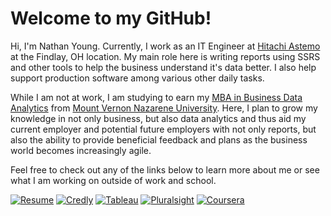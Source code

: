 # Welcome to my GitHub!

Hi, I'm Nathan Young.  Currently, I work as an IT Engineer at [Hitachi Astemo](https://www.hitachiastemo.com/en/) at the Findlay, OH location.  My main role here is writing reports using SSRS and other tools to help the business understand it's data better.  I also help support production software among various other daily tasks. 

While I am not at work, I am studying to earn my [MBA in Business Data Analytics](https://www.mvnu.edu/gps/graduateprograms/mba-businessdataanalytics) from [Mount Vernon Nazarene University](https://www.mvnu.edu/).  Here, I plan to grow my knowledge in not only business, but also data analytics and thus aid my current employer and potential future employers with not only reports, but also the ability to provide beneficial feedback and plans as the business world becomes increasingly agile.

Feel free to check out any of the links below to learn more about me or see what I am working on outside of work and school.

[![Resume](https://img.shields.io/badge/-RESUME-2e2e2e?style=for-the-badge&logo=resume&logoColor=white])](https://github.com/nathayoung/nathayoung/blob/master/Resume.md)
[![Credly](https://img.shields.io/badge/-CREDLY-FF6B00?style=for-the-badge&logo=acclaim&logoColor=white)](https://www.credly.com/users/nathayoung/badges)
[![Tableau](https://img.shields.io/badge/-TABLEAU-B7410E?style=for-the-badge&logo=tableau&logoColor=white)](https://public.tableau.com/profile/nathayoung#!/)
[![Pluralsight](https://img.shields.io/badge/-PLURALSIGHT-50C878?style=for-the-badge&logo=pluralsight&logoColor=white)](https://app.pluralsight.com/profile/nathayoung)
[![Coursera](https://img.shields.io/badge/-COURSERA-0077B5?style=for-the-badge&logo=COURSERA&logoColor=white)](https://www.coursera.org/user/0f216ddea486002dd0ba0fbe76e503b9)

